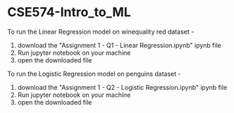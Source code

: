 # CSE574-Intro_to_ML

To run the Linear Regression model on winequality red dataset -

1. download the "Assignment 1 - Q1 - Linear Regression.ipynb" ipynb file
2. Run jupyter notebook on your machine
3. open the downloaded file

To run the Logistic Regression model on penguins dataset -

1. download the "Assignment 1 - Q2 - Logistic Regression.ipynb" ipynb file
2. Run jupyter notebook on your machine
3. open the downloaded file
